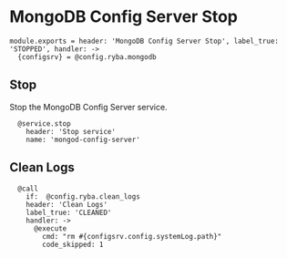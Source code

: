 
# MongoDB Config Server Stop

    module.exports = header: 'MongoDB Config Server Stop', label_true: 'STOPPED', handler: ->
      {configsrv} = @config.ryba.mongodb

## Stop

Stop the MongoDB Config Server service.

      @service.stop
        header: 'Stop service'
        name: 'mongod-config-server'

## Clean Logs

      @call
        if:  @config.ryba.clean_logs
        header: 'Clean Logs'
        label_true: 'CLEANED'
        handler: ->
          @execute
            cmd: "rm #{configsrv.config.systemLog.path}"
            code_skipped: 1
